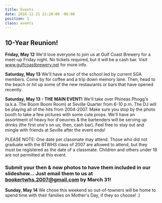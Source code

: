 ```yaml
---
title: Events
date: 2016-12-21 22:20:00 -06:00
position: 1
class: events
---
```


## 10-Year Reunion!

**Friday, May 12**
We'd love everyone to join us at Gulf Coast Brewery for a meet-up Friday night. No tickets required, but it will be a cash bar. Visit www.gulfcoastbrewery.net for more info.

**Saturday, May 13**
We'll have a tour of the school led by current SGA members. Come by for coffee and a trip down memory lane. Then, head to the beach or hit up some of the new restaurants or bars that have opened recently. 

**Saturday, May 13 - THE MAIN EVENT!**
We'll take over Phineas Phogg's (a.k.a. The Boom Boom Room) at Seville Quarter from 6-10 p.m. The DJ will be playing all of the hits from 2004-2007. Make sure you stop by the photo booth to take a few pictures with some cute props. We'll have an assortment of heavy hor d'oeuvres & the bartenders will be serving up drinks (the first one's on us; then, cash bar). Feel free to stay out and mingle with friends at Seville after the event ends! 

PLEASE NOTE: One date per classmate may attend. Those who did not graduate with the BTWHS class of 2007 are allowed to attend, but they must be registered as the date of a classmate. Children and others under 18 are not permitted at this event.

### Submit your then & now photos to have them included in our slideshow... Just email them to us at <bookertwhs.2007@gmail.com> by March 31!

**Sunday, May 14**
We chose this weekend so out-of-towners will be home to spend time with their families on Mother's Day, if they so choose! :)